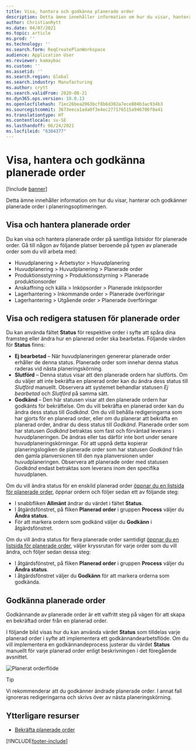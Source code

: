 ```yaml
---
title: Visa, hantera och godkänna planerade order
description: Detta ämne innehåller information om hur du visar, hanterar och godkänner planerade order i planeringsoptimeringen.
author: ChristianRytt
ms.date: 04/07/2021
ms.topic: article
ms.prod: ''
ms.technology: ''
ms.search.form: ReqCreatePlanWorkspace
audience: Application User
ms.reviewer: kamaybac
ms.custom: ''
ms.assetid: ''
ms.search.region: Global
ms.search.industry: Manufacturing
ms.author: crytt
ms.search.validFrom: 2020-08-21
ms.dyn365.ops.version: 10.0.13
ms.openlocfilehash: 71ec26bea2063bcf8b6d302a7ece804b3ac934b3
ms.sourcegitcommit: 3673eeca1ada0f3e4ec277176515a946706f8a41
ms.translationtype: HT
ms.contentlocale: sv-SE
ms.lasthandoff: 06/24/2021
ms.locfileid: "6304377"
---
```

# <a name="view-manage-and-approve-planned-orders"></a>Visa, hantera och godkänna planerade order

[!include [banner](../../includes/banner.md)]

Detta ämne innehåller information om hur du visar, hanterar och godkänner planerade order i planeringsoptimeringen.

## <a name="view-and-manage-planned-orders"></a><a name="view-planned-orders"></a>Visa och hantera planerade order

Du kan visa och hantera planerade order på samtliga listsidor för planerade order. Gå till någon av följande platser beroende på typen av planerade order som du vill arbeta med:

- Huvudplanering \> Arbetsytor \> Huvudplanering
- Huvudplanering \> Huvudplanering \> Planerade order
- Produktionsstyrning \> Produktionsstyrning \> Planerade produktionsorder
- Anskaffning och källa \> Inköpsorder \> Planerade inköpsorder
- Lagerhantering \> Inkommande order \> Planerade överföringar
- Lagerhantering \> Utgående order \> Planerade överföringar

## <a name="view-and-edit-the-status-of-planned-orders"></a>Visa och redigera statusen för planerade order

Du kan använda fältet **Status** för respektive order i syfte att spåra dina framsteg eller ändra hur en planerad order ska bearbetas. Följande värden för **Status** finns:

- **Ej bearbetad** – När huvudplaneringen genererar planerade order erhåller de denna status. Planerade order som innehar denna status raderas vid nästa planeringskörning.
- **Slutförd** – Denna status visar att den planerade ordern har slutförts. Om du väljer att inte bekräfta en planerad order kan du ändra dess status till *Slutförd* manuellt. Observera att systemet behandlar statusen *Ej bearbetad* och *Slutförd* på samma sätt.
- **Godkänd** – Den här statusen visar att den planerade ordern har godkänts för bekräftelse. Om du vill bekräfta en planerad order kan du ändra dess status till *Godkänd*. Om du vill behålla redigeringarna som har gjorts för en planerad order, eller om du planerar att bekräfta en planerad order, ändrar du dess status till *Godkänd*. Planerade order som har statusen *Godkänd* betraktas som fast och förväntad leverans i huvudplaneringen. De ändras eller tas därför inte bort under senare huvudplaneringskörningar. För att uppnå detta kopierar planeringslogiken de planerade order som har statusen *Godkänd* från den gamla planversionen till den nya planversionen under huvudplaneringen. Observera att planerade order med statusen *Godkänd* endast betraktas som leverans inom den specifika huvudplanen.

Om du vill ändra status för en enskild planerad order [öppnar du en listsida för planerade order](#view-planned-orders), öppnar ordern och följer sedan ett av följande steg:

- I snabbfliken **Allmänt** ändrar du värdet i fältet **Status**.
- I åtgärdsfönstret, på fliken **Planerad order** i gruppen **Process** väljer du **Ändra status**.
- För att markera ordern som godkänd väljer du **Godkänn** i åtgärdsfönstret.

Om du vill ändra status för flera planerade order samtidigt [öppnar du en listsida för planerade order](#view-planned-orders), väljer kryssrutan för varje order som du vill ändra, och följer sedan dessa steg:

- I åtgärdsfönstret, på fliken **Planerad order** i gruppen **Process** väljer du **Ändra status**.
- I åtgärdsfönstret väljer du **Godkänn** för att markera orderna som godkända.

## <a name="approve-planned-orders"></a>Godkänna planerade order

Godkännande av planerade order är ett valfritt steg på vägen för att skapa en bekräftad order från en planerad order.

I följande bild visas hur du kan använda värdet **Status** som tilldelas varje planerad order i syfte att implementera ett godkännandearbetsflöde. Om du vill implementera en godkännandeprocess justerar du värdet **Status** manuellt för varje planerad order enligt beskrivningen i det föregående avsnittet.

![Planerat orderflöde](media/approved-planned-orders-1.png)

> [!TIP]
> Vi rekommenderar att du godkänner ändrade planerade order. I annat fall ignoreras redigeringarna och skrivs över av nästa planeringskörning.

## <a name="additional-resources"></a>Ytterligare resurser

- [Bekräfta planerade order](planned-order-firming.md)

[!INCLUDE[footer-include](../../../includes/footer-banner.md)]
